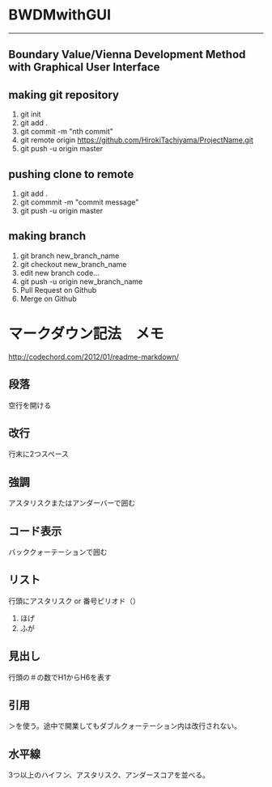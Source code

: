 # BWDMwithGUI
***
## Boundary Value/Vienna Development Method with Graphical User Interface

## making git repository
1. git init
2. git add .
3. git commit -m "nth commit"
4. git remote origin https://github.com/HirokiTachiyama/ProjectName.git
5. git push -u origin master

## pushing clone to remote
1. git add .
2. git commmit -m "commit message"
3. git push -u origin master

## making branch
1. git branch new_branch_name
2. git checkout new_branch_name
3. edit new branch code...
4. git push -u origin new_branch_name
5. Pull Request on Github
6. Merge on Github


# マークダウン記法　メモ
<http://codechord.com/2012/01/readme-markdown/>

## 段落
空行を開ける

## 改行
行末に2つスペース

## 強調
アスタリスクまたはアンダーバーで囲む

## コード表示
バッククォーテーションで囲む

## リスト
行頭にアスタリスク or 番号ピリオド（）
1. ほげ
2. ふが

## 見出し
行頭の＃の数でH1からH6を表す

## 引用
＞を使う。途中で開業してもダブルクォーテーション内は改行されない。

## 水平線
3つ以上のハイフン、アスタリスク、アンダースコアを並べる。

